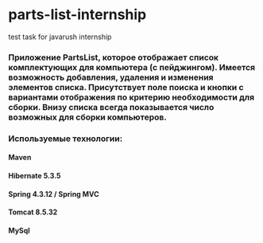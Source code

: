 # parts-list-internship
test task for javarush internship

### Приложение PartsList, которое отображает список комплектующих для компьютера (с пейджингом). Имеется возможность добавления, удаления и изменения элементов списка. Присутствует поле поиска и кнопки с вариантами отображения по критерию необходимости для сборки. Внизу списка всегда показывается число возможных для сборки компьютеров.

### Используемые технологии:

#### Maven
#### Hibernate 5.3.5
#### Spring 4.3.12 / Spring MVC
#### Tomcat 8.5.32
#### MySql
